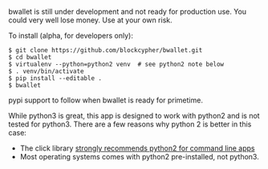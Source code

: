 bwallet is still under development and not ready for production use. You could very well lose money. Use at your own risk.

To install (alpha, for developers only):
```
$ git clone https://github.com/blockcypher/bwallet.git
$ cd bwallet
$ virtualenv --python=python2 venv  # see python2 note below 
$ . venv/bin/activate
$ pip install --editable .
$ bwallet
```

pypi support to follow when bwallet is ready for primetime.

While python3 is great, this app is designed to work with python2 and is not tested for python3. There are a few reasons why python 2 is better in this case:
- The click library [strongly recommends python2 for command line apps](http://click.pocoo.org/4/python3/)
- Most operating systems comes with python2 pre-installed, not python3.
